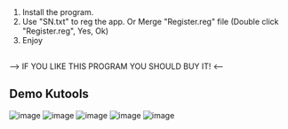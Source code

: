 ##
1. Install the program.
2. Use "SN.txt" to reg the app. Or Merge "Register.reg" file (Double click "Register.reg", Yes, Ok)
3. Enjoy

##
--> IF YOU LIKE THIS PROGRAM YOU SHOULD BUY IT! <--

## Demo Kutools
![image](https://github.com/user-attachments/assets/ffab75fc-0e0e-4ac2-b464-e6057c9e2d80)
![image](https://github.com/user-attachments/assets/edceb1c9-ac94-44ad-80e2-dbfe94b54698)
![image](https://github.com/user-attachments/assets/16cfe72c-0a5a-4d59-a963-f361bb29fc21)
![image](https://github.com/user-attachments/assets/82a52acc-3675-4cf4-b08d-4f076233c431)
![image](https://github.com/user-attachments/assets/8ba08b53-0941-4288-8af0-661c40a5d034)
